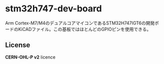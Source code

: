 # stm32h747-dev-board

Arm Cortex-M7/M4のデュアルコアマイコンであるSTM32H747IGT6の開発ボードのKiCADファイル。この基板ではほとんどのGPIOピンを使用できる。

## License

**CERN-OHL-P v2** licence 